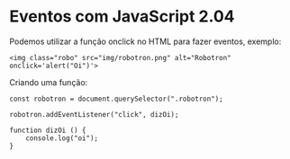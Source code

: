 # Eventos com JavaScript 2.04

Podemos utilizar a função onclick no HTML para fazer eventos, exemplo:

    <img class="robo" src="img/robotron.png" alt="Robotron" onclick='alert("Oi")'>

Criando uma função:

    const robotron = document.querySelector(".robotron");

    robotron.addEventListener("click", dizOi);

    function dizOi () {
        console.log("oi");
    }

